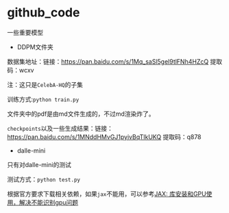 # github_code
一些重要模型

- DDPM文件夹

数据集地址：链接：https://pan.baidu.com/s/1Mq_saSl5gel9tlFNh4HZcQ 
提取码：wcxv 

注：这只是`CelebA-HQ`的子集

训练方式:`python train.py`

文件夹中的pdf是由md文件生成的，不过md渲染炸了。

`checkpoints`以及一些生成结果：链接：https://pan.baidu.com/s/1MNddHMvGJ1pyivBqTlkUKQ 
提取码：q878 

- dalle-mini

只有对dalle-mini的测试

测试方式：`python test.py`

根据官方要求下载相关依赖，如果`jax`不能用，可以参考[JAX: 库安装和GPU使用，解决不能识别gpu问题](https://blog.csdn.net/Papageno_Xue/article/details/125754893)